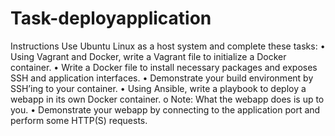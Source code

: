 # Task-deployapplication

Instructions
Use Ubuntu Linux as a host system and complete these tasks:
• Using Vagrant and Docker, write a Vagrant file to initialize a Docker container.
• Write a Docker file to install necessary packages and exposes SSH and application interfaces.
• Demonstrate your build environment by SSH’ing to your container.
• Using Ansible, write a playbook to deploy a webapp in its own Docker container.
o Note: What the webapp does is up to you.
• Demonstrate your webapp by connecting to the application port and perform some HTTP(S)
requests.
